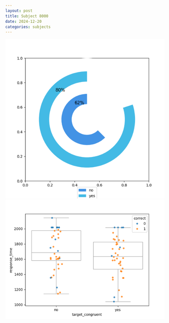 ```yaml
---
layout: post
title: Subject 8000
date: 2024-12-20
categories: subjects
---
```


![](data/8000/run-24/8000_accuracy_target_congruence.png)
![](data/8000/run-24/8000_rt_congruence.png)
